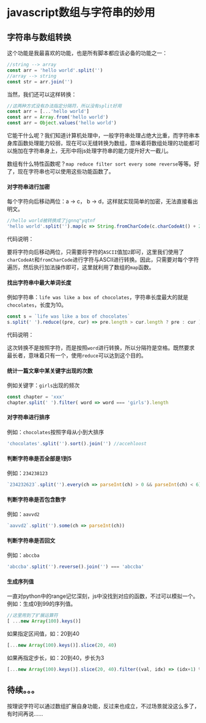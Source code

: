# javascript数组与字符串的妙用


## 字符串与数组转换

这个功能是我最喜欢的功能，也是所有脚本都应该必备的功能之一：

```js
//string --> array
const arr = 'hello world'.split('')
//array --> string
const str = arr.join('')
```

当然，我们还可以这样转换：

```js
//这两种方式没有办法指定分隔符，所以没有split好用
const arr = [...'hello world']
const arr = Array.from('hello world')
const arr = Object.values('hello world')
```

它能干什么呢？我们知道计算机处理中，一般字符串处理占绝大比重，而字符串本身库函数处理能力较弱，现在可以无缝转换为数组，意味着将数组处理的功能都可以施加在字符串身上，无形中将js处理字符串的能力提升好大一截儿。

数组有什么特性函数呢？`map reduce filter sort every some reverse`等等。好了，现在字符串也可以使用这些功能函数了。

#### 对字符串进行加密

每个字符向后移动两位：a -> c， b -> d，这样就实现简单的加密，无法直接看出明文。

```js
//hello world被转换成了jgnnq"yqtnf
'hello world'.split('').map(c => String.fromCharCode(c.charCodeAt() + 2)).join('')  
```

代码说明：

要将字符向后移动两位，只需要将字符的`ASCII`值加`2`即可，这里我们使用了`charCodeAt`和`fromCharCode`进行字符与ASCII进行转换。因此，只需要对每个字符遍历，然后执行加法操作即可，这里就利用了数组的`map`函数。


#### 找出字符串中最大单词长度

例如字符串：`life was like a box of chocolates`，字符串长度最大的就是`chocolates`，长度为10。

```js
const s = `life was like a box of chocolates`
s.split(' ').reduce((pre, cur) => pre.length > cur.length ? pre : cur ).length
```

代码说明：

这次转换不是按照字符，而是按照`word`进行转换，所以分隔符是空格。既然要求最长者，意味着只有一个，使用`reduce`可以达到这个目的。


#### 统计一篇文章中某关键字出现的次数

例如关键字：`girls`出现的频次

```js
const chapter = 'xxx'
chapter.split(' ').filter( word => word === 'girls').length
```

#### 对字符串进行排序

例如：`chocolates`按照字母从小到大排序

```js
'chocolates'.split('').sort().join('') //accehloost
```

#### 判断字符串是否全部是1到5

例如：`234238123`

```js
`234232623`.split('').every(ch => parseInt(ch) > 0 && parseInt(ch) < 6)
```

#### 判断字符串是否包含数字

例如：`aavvd2`

```js
`aavvd2`.split('').some(ch => parseInt(ch))
```

#### 判断字符串是否回文

例如：`abccba`

```js
'abccba'.split('').reverse().join('') === 'abccba'
```

#### 生成序列值

一直对python中的range记忆深刻，js中没找到对应的函数，不过可以模拟一个。例如：生成0到99的序列值。

```js
//这里用到了扩展运算符
[ ...new Array(100).keys()]
```

如果指定区间值，如：20到40

```js
[...new Array(100).keys()].slice(20, 40)
```

如果再指定步长，如：20到40，步长为3

```js
[...new Array(100).keys()].slice(20, 40).filter((val, idx) => (idx+1) % 4)
```

## 待续。。。

按理说字符可以通过数组扩展自身功能，反过来也成立，不过场景就没这么多了，有时间再说……


